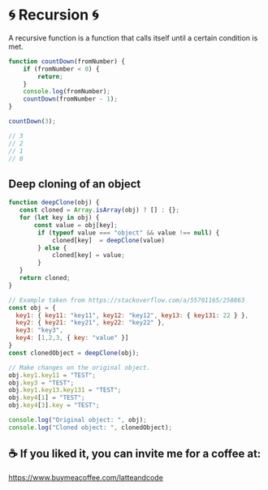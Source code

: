 # 🌀 Recursion 🌀

A recursive function is a function that calls itself until a certain condition is met.

```js
function countDown(fromNumber) {
    if (fromNumber < 0) {
        return;
    }
    console.log(fromNumber);
    countDown(fromNumber - 1);
}

countDown(3);

// 3
// 2
// 1
// 0
```
## Deep cloning of an object

```js
function deepClone(obj) {
   const cloned = Array.isArray(obj) ? [] : {};
   for (let key in obj) {
       const value = obj[key];
        if (typeof value === "object" && value !== null) {
            cloned[key]  = deepClone(value) 
        } else {
            cloned[key] = value;
        }
   }
   return cloned;
}

// Example taken from https://stackoverflow.com/a/55701165/258863
const obj = {
  key1: { key11: "key11", key12: "key12", key13: { key131: 22 } },
  key2: { key21: "key21", key22: "key22" },
  key3: "key3",
  key4: [1,2,3, { key: "value" }]
}
const clonedObject = deepClone(obj);

// Make changes on the original object.
obj.key1.key11 = "TEST";
obj.key3 = "TEST";
obj.key1.key13.key131 = "TEST";
obj.key4[1] = "TEST";
obj.key4[3].key = "TEST";

console.log("Original object: ", obj);
console.log("Cloned object: ", clonedObject);
```

## ☕️ If you liked it, you can invite me for a coffee at:

https://www.buymeacoffee.com/latteandcode